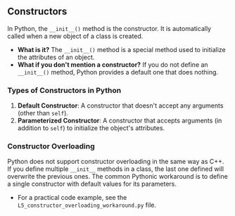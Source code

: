 ## Constructors

In Python, the `__init__()` method is the constructor. It is automatically called when a new object of a class is created.

-   **What is it?** The `__init__()` method is a special method used to initialize the attributes of an object.
-   **What if you don't mention a constructor?** If you do not define an `__init__()` method, Python provides a default one that does nothing.

### Types of Constructors in Python

1.  **Default Constructor**: A constructor that doesn't accept any arguments (other than `self`).
2.  **Parameterized Constructor**: A constructor that accepts arguments (in addition to `self`) to initialize the object's attributes.

### Constructor Overloading

Python does not support constructor overloading in the same way as C++. If you define multiple `__init__` methods in a class, the last one defined will overwrite the previous ones. The common Pythonic workaround is to define a single constructor with default values for its parameters.

-   For a practical code example, see the `L5_constructor_overloading_workaround.py` file.
